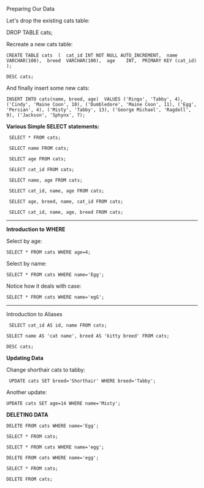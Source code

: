  Preparing Our Data

Let's drop the existing cats table:


DROP TABLE cats; 


Recreate a new cats table:


`CREATE TABLE cats 
  ( 
     cat_id INT NOT NULL AUTO_INCREMENT, 
     name   VARCHAR(100), 
     breed  VARCHAR(100), 
     age    INT, 
     PRIMARY KEY (cat_id) 
  ); `
  
`DESC cats; `

And finally insert some new cats:


`INSERT INTO cats(name, breed, age) 
VALUES ('Ringo', 'Tabby', 4),
       ('Cindy', 'Maine Coon', 10),
       ('Dumbledore', 'Maine Coon', 11),
       ('Egg', 'Persian', 4),
       ('Misty', 'Tabby', 13),
       ('George Michael', 'Ragdoll', 9),
       ('Jackson', 'Sphynx', 7);`
       
       

       
 **Various Simple SELECT statements:**
 
` SELECT * FROM cats;` 
 
` SELECT name FROM cats;` 
 
` SELECT age FROM cats;` 
 
` SELECT cat_id FROM cats;` 
 
` SELECT name, age FROM cats;` 
 
` SELECT cat_id, name, age FROM cats;` 
 
` SELECT age, breed, name, cat_id FROM cats;` 
 
` SELECT cat_id, name, age, breed FROM cats;`   
   
   <hr>
   
**Introduction to WHERE**

Select by age:

`SELECT * FROM cats WHERE age=4;` 

Select by name:

`SELECT * FROM cats WHERE name='Egg';` 

Notice how it deals with case:

`SELECT * FROM cats WHERE name='egG';`    
   
   
<hr>
   
 Introduction to Aliases
 
` SELECT cat_id AS id, name FROM cats;`
 
 `SELECT name AS 'cat name', breed AS 'kitty breed' FROM cats;`
 
 `DESC cats;`  
   
   
   **Updating Data**
   
   Change shorthair cats to tabby:
   
   
  ` UPDATE cats SET breed='Shorthair' WHERE breed='Tabby';` 
   
   Another update:
   
   `UPDATE cats SET age=14 WHERE name='Misty';` 
   
   **DELETING DATA**
   
   `DELETE FROM cats WHERE name='Egg';`
   
   `SELECT * FROM cats;`
   
   `SELECT * FROM cats WHERE name='egg';`
   
   `DELETE FROM cats WHERE name='egg';`
   
   `SELECT * FROM cats;`
   
   `DELETE FROM cats;`
   
   
   
   
   
   
   
   
   
   
   
   
   
   
   
   
   
   
   
   
   
   
   
   
   
   
   
   
   
   
   
   
   
   
   
   
   
   
       
       